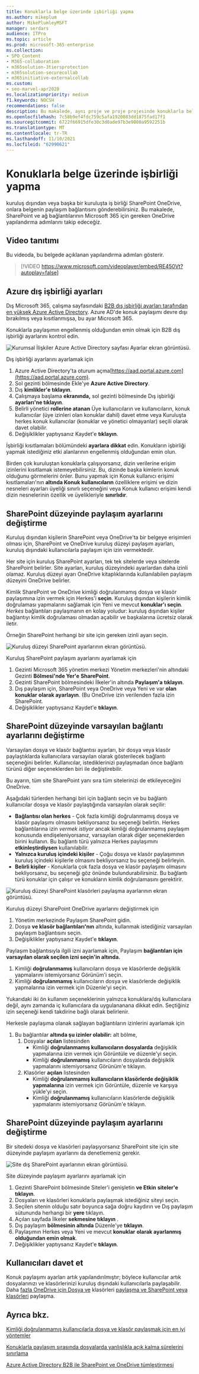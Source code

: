 ```yaml
---
title: Konuklarla belge üzerinde işbirliği yapma
ms.author: mikeplum
author: MikePlumleyMSFT
manager: serdars
audience: ITPro
ms.topic: article
ms.prod: microsoft-365-enterprise
ms.collection:
- SPO_Content
- M365-collaboration
- m365solution-3tiersprotection
- m365solution-securecollab
- m365initiative-externalcollab
ms.custom:
- seo-marvel-apr2020
ms.localizationpriority: medium
f1.keywords: NOCSH
recommendations: false
description: Bu makalede, aynı proje ve proje projesinde konuklarla belge üzerinde nasıl SharePoint OneDrive.
ms.openlocfilehash: 7c58b9ef4fdc759c5afa1920083dd1875fad17f1
ms.sourcegitcommit: 6722f66915dfe30c3d0ade97b3e9080a9592251b
ms.translationtype: MT
ms.contentlocale: tr-TR
ms.lasthandoff: 11/10/2021
ms.locfileid: "62990621"
---
```

# <a name="collaborate-with-guests-on-a-document"></a>Konuklarla belge üzerinde işbirliği yapma

kuruluş dışından veya başka bir kuruluşta iş birliği SharePoint OneDrive, onlara belgenin paylaşım bağlantısını gönderebilirsiniz. Bu makalede, SharePoint ve ağ bağlantılarının Microsoft 365 için gereken OneDrive yapılandırma adımlarını takip edeceğiz.

## <a name="video-demonstration"></a>Video tanıtımı

Bu videoda, bu belgede açıklanan yapılandırma adımları gösterir.</br>

> [!VIDEO https://www.microsoft.com/videoplayer/embed/RE450Vt?autoplay=false]

## <a name="azure-external-collaboration-settings"></a>Azure dış işbirliği ayarları

Dış Microsoft 365, çalışma sayfasındaki [B2B dış işbirliği ayarları tarafından en yüksek Azure Active Directory](/azure/active-directory/external-identities/delegate-invitations). Azure AD'de konuk paylaşımı devre dışı bırakılmış veya kısıtlanmışsa, bu ayar Microsoft 365.

Konuklarla paylaşımın engellenmiş olduğundan emin olmak için B2B dış işbirliği ayarlarını kontrol edin.

![Kurumsal İlişkiler Azure Active Directory sayfası Ayarlar ekran görüntüsü.](../media/azure-ad-organizational-relationships-settings.png)

Dış işbirliği ayarlarını ayarlamak için

1. Azure Active Directory'ta oturum açma[https://aad.portal.azure.com](https://aad.portal.azure.com).
2. Sol gezinti bölmesinde Ekle'ye **Azure Active Directory**.
3. Dış **kimlikler'e tıklayın**.
4. Çalışmaya başlama **ekranında,** sol gezinti bölmesinde Dış işbirliği **ayarları'ne tıklayın**.
5. Belirli yönetici **rollerine atanan** Üye kullanıcıların ve kullanıcıların, konuk kullanıcılar (üye izinleri olan konuklar dahil) davet etme veya Kuruluşta herkes konuk kullanıcılar (konuklar ve yönetici olmayanlar) seçili olarak davet olabilir.
6. Değişiklikler yaptıysanız Kaydet'e **tıklayın**.

İşbirliği kısıtlamaları bölümündeki **ayarlara dikkat** edin. Konukların işbirliği yapmak istediğiniz etki alanlarının engellenmiş olduğundan emin olun.

Birden çok kuruluştan konuklarla çalışıyorsanız, dizin verilerine erişim izinlerini kısıtlamak istemeyebilirsiniz. Bu, dizinde başka kimlerin konuk olduğunu görmelerini önler. Bunu yapmak için Konuk kullanıcı erişimi kısıtlamaları'nın **altında Konuk kullanıcıların** özelliklere erişimi ve dizin nesneleri ayarları üyeliği sınırlı seçeneğini veya Konuk kullanıcı erişimi kendi dizin nesnelerinin özellik ve üyelikleriyle **sınırlıdır**.

## <a name="sharepoint-organization-level-sharing-settings"></a>SharePoint düzeyinde paylaşım ayarlarını değiştirme

Kuruluş dışından kişilerin SharePoint veya OneDrive'ta bir belgeye erişimleri olması için, SharePoint ve OneDrive kuruluş düzeyi paylaşım ayarları, kuruluş dışındaki kullanıcılarla paylaşım için izin vermektedir.

Her site için kuruluş SharePoint ayarları, tek tek sitelerde veya sitelerde SharePoint belirler. Site ayarları, kuruluş düzeyindeki ayarlardan daha izinli olamaz. Kuruluş düzeyi ayarı OneDrive kitaplıklarında kullanılabilen paylaşım düzeyini OneDrive belirler.

Kimlik SharePoint ve OneDrive kimliği doğrulanmamış dosya ve klasör paylaşımına izin vermek için Herkes'i **seçin**. Kuruluş dışından kişilerin kimlik doğrulaması yapmalarını sağlamak için Yeni ve mevcut **konuklar'ı seçin**. *Herkes* bağlantıları paylaşmanın en kolay yoludur: kuruluş dışından kişiler bağlantıyı kimlik doğrulaması olmadan açabilir ve başkalarına ücretsiz olarak iletir.

Örneğin SharePoint herhangi bir site için gereken izinli ayarı seçin.

![Kuruluş düzeyi SharePoint ayarlarının ekran görüntüsü.](../media/sharepoint-organization-external-sharing-controls.png)


Kuruluş SharePoint paylaşım ayarlarını ayarlamak için

1. Gezinti Microsoft 365 yönetim merkezi Yönetim merkezleri'nin altındaki Gezinti **Bölmesi'nde Yer'e** **SharePoint**.
2. Gezinti SharePoint bölmesindeki İlkeler'in altında **Paylaşım'a** **tıklayın**.
3. Dış paylaşım için, SharePoint veya OneDrive veya Yeni ve var **olan konuklar** **olarak ayarlayın**. (Bu OneDrive izin verilenden fazla izin SharePoint.
4. Değişiklikler yaptıysanız Kaydet'e **tıklayın**.

## <a name="sharepoint-organization-level-default-link-settings"></a>SharePoint düzeyinde varsayılan bağlantı ayarlarını değiştirme

Varsayılan dosya ve klasör bağlantısı ayarları, bir dosya veya klasör paylaştıklarda kullanıcılara varsayılan olarak gösterilecek bağlantı seçeneğini belirler. Kullanıcılar,  istediklerinizi paylaşmadan önce bağlantı türünü diğer seçeneklerden biri ile değiştirebilir.

Bu ayarın, tüm site SharePoint yanı sıra tüm sitelerinizi de etkileyeceğini OneDrive.

Aşağıdaki türlerden herhangi biri için bağlantı seçin ve bu bağlantı kullanıcılar dosya ve klasör paylaştığında varsayılan olarak seçilir:

- **Bağlantısı olan herkes** - Çok fazla kimliği doğrulanmamış dosya ve klasör paylaşımı olmasını bekliyorsanız bu seçeneği belirtin. Herkes bağlantılarına izin *vermek istiyor* ancak kimliği doğrulanmamış paylaşım konusunda endişeleniyorsanız, varsayılan olarak diğer seçeneklerden birini kullanın. Bu bağlantı türü yalnızca Herkes paylaşımını **etkinleştirdiysen** kullanılabilir.
- **Yalnızca kuruluş içindeki kişiler** - Çoğu dosya ve klasör paylaşımının kuruluş içindeki kişilerle olmasını bekliyorsanız bu seçeneği belirleyin.
- **Belirli kişiler** - Konuklarla çok fazla dosya ve klasör paylaşımı olmasını bekliyorsanız, bu seçeneği göz önünde bulundurabilirsiniz. Bu bağlantı türü konuklar için çalışır ve konukların kimlik doğrulamasını gerektirir.
 
![Kuruluş düzeyi SharePoint klasörleri paylaşma ayarlarının ekran görüntüsü.](../media/sharepoint-organization-files-folders-sharing-settings.png)


Kuruluş düzeyi SharePoint OneDrive ayarlarını değiştirmek için

1. Yönetim merkezinde Paylaşım SharePoint gidin.
2. Dosya **ve klasör bağlantıları'nın** altında, kullanmak istediğiniz varsayılan paylaşım bağlantısını seçin.
3. Değişiklikler yaptıysanız Kaydet'e **tıklayın**.

Paylaşım bağlantısıyla ilgili izni ayarlamak için, Paylaşım **bağlantıları için varsayılan olarak seçilen izni seçin'in altında.**

1. Kimliği **doğrulanmamış** kullanıcıların dosya ve klasörlerde değişiklik yapmalarını istemiyorsanız Görünüm'i seçin.
2. Kimliği **doğrulanmamış** kullanıcıların dosya ve klasörlerde değişiklik yapmalarına izin vermek için Düzenle'yi seçin.

Yukarıdaki iki ön kullanım seçeneklerinin yalnızca konuklara/dış kullanıcılara değil, aynı zamanda iç kullanıcılara da uygulananana dikkat edin. Seçtiğiniz izin seçeneği kendi takdirine bağlı olarak belirlenir.

Herkesle paylaşıma olanak sağlayan bağlantıların izinlerini ayarlamak için

1. Bu bağlantılar **altında şu izinler olabilir:** alt bölme, 
    1. Dosyalar **açılan** listesinden 
        - Kimliği **doğrulanmamış kullanıcıların dosyalarda** değişiklik yapmalarına izin vermek için Görüntüle ve düzenle'yi seçin.
        - Kimliği **doğrulanmamış** kullanıcıların dosyalarda değişiklik yapmalarını istemiyorsanız Görünüm'e tıklayın.
    2. Klasörler **açılan** listesinden
        - Kimliği **doğrulanmamış kullanıcıların klasörlerde değişiklik yapmalarına** izin vermek için Görüntüle, düzenle ve karşıya yükle'yi seçin.
        - Kimliği **doğrulanmamış** kullanıcıların klasörlerde değişiklik yapmalarını istemiyorsanız Görünüm'e tıklayın.

## <a name="sharepoint-site-level-sharing-settings"></a>SharePoint düzeyinde paylaşım ayarlarını değiştirme

Bir sitedeki dosya ve klasörleri paylaşıyorsanız SharePoint site için site düzeyinde paylaşım ayarlarını da denetlemeniz gerekir.

![Site dış SharePoint ayarlarının ekran görüntüsü.](../media/sharepoint-site-external-sharing-settings.png)

Site düzeyinde paylaşım ayarlarını ayarlamak için

1. Gezinti SharePoint bölmesinde Siteler'i genişletin **ve Etkin** **siteler'e tıklayın**.
2. Dosyaları ve klasörleri konuklarla paylaşmak istediğiniz siteyi seçin.
3. Seçilen sitenin olduğu satır boyunca sağa doğru kaydırın ve Dış paylaşım sütununda herhangi bir **yere** tıklayın.
4. Açılan sayfada İlkeler **sekmesine tıklayın** .
5. Dış paylaşım **bölmesinin altında** Düzenle'ye **tıklayın**.
6. Paylaşımın Herkes veya Yeni ve mevcut **konuklar** **olarak ayarlanmış olduğundan emin olmak**.
7. Değişiklikler yaptıysanız Kaydet'e **tıklayın**.

## <a name="invite-users"></a>Kullanıcıları davet et

Konuk paylaşımı ayarları artık yapılandırılmıştır; böylece kullanıcılar artık dosyalarınızı ve klasörlerinizi kuruluş dışındaki kullanıcılarla paylaşabilir. Daha [fazla OneDrive için Dosya ve](https://support.office.com/article/9fcc2f7d-de0c-4cec-93b0-a82024800c07) klasörleri [paylaşma ve SharePoint veya klasörleri](https://support.office.com/article/1fe37332-0f9a-4719-970e-d2578da4941c) paylaşma.

## <a name="see-also"></a>Ayrıca bkz.

[Kimliği doğrulanmamış kullanıcılarla dosya ve klasör paylaşmak için en iyi yöntemler](best-practices-anonymous-sharing.md)

[Konuklarla paylaşım sırasında dosyalarda yanlışlıkla açık kalma sürelerini sınırlama](share-limit-accidental-exposure.md)

[Azure Active Directory B2B ile SharePoint ve OneDrive tümleştirmesi](/sharepoint/sharepoint-azureb2b-integration-preview)
